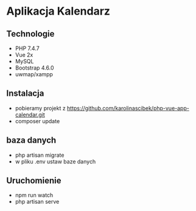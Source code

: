 # Aplikacja Kalendarz

## Technologie 
* PHP 7.4.7
* Vue 2x
* MySQL
* Bootstrap 4.6.0
* uwmap/xampp

## Instalacja 
- pobieramy projekt z https://github.com/karolinascibek/php-vue-app-calendar.git
- composer update

## baza danych
- php artisan migrate
- w pliku .env ustaw baze danych

## Uruchomienie
- npm run watch 
- php artisan serve



